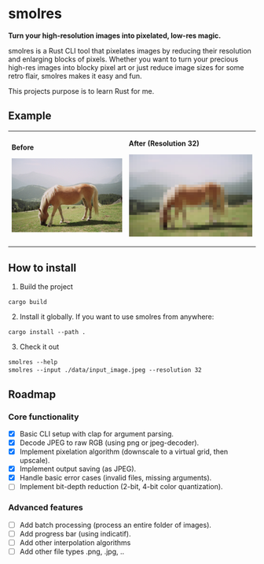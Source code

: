 # smolres

**Turn your high-resolution images into pixelated, low-res magic.**

smolres is a Rust CLI tool that pixelates images by reducing their resolution and enlarging blocks of pixels. Whether you want to turn your precious high-res images into blocky pixel art or just reduce image sizes for some retro flair, smolres makes it easy and fun.

This projects purpose is to learn Rust for me.

## Example

<table>
  <tr>
    <td>

**Before**

![Before Image](examples/horse_3.jpeg)

</td>
<td>

**After (Resolution 32)**

![After Image](examples/horse_3_res32.jpeg)

</td>

  </tr>
</table>

## How to install

1. Build the project

```shell
cargo build
```

2. Install it globally. If you want to use smolres from anywhere:

```shell
cargo install --path .
```

3. Check it out

```shell
smolres --help
smolres --input ./data/input_image.jpeg --resolution 32

```

## Roadmap

### Core functionality

- [x] Basic CLI setup with clap for argument parsing.
- [x] Decode JPEG to raw RGB (using png or jpeg-decoder).
- [x] Implement pixelation algorithm (downscale to a virtual grid, then upscale).
- [x] Implement output saving (as JPEG).
- [x] Handle basic error cases (invalid files, missing arguments).
- [ ] Implement bit-depth reduction (2-bit, 4-bit color quantization).

### Advanced features

- [ ] Add batch processing (process an entire folder of images).
- [ ] Add progress bar (using indicatif).
- [ ] Add other interpolation algorithms
- [ ] Add other file types .png, .jpg, ..
